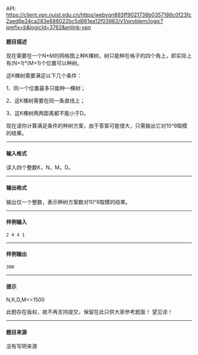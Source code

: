 API: https://client.vpn.nuist.edu.cn/https/webvpn893ff9021738b0357186c0f23fc2aed6e24ca283e886022bc5d861ea12f03963/v1/problem/logic?prefix=b&logicId=3762&enlink-vpn

#### 题目描述

现在需要在一个N\*M的网格图上种K棵树，树只能种在格子的四个角上，即实际上有(N+1)\*(M+1)个位置可以种树。

这K棵树需要满足以下几个条件：

1、同一个位置最多只能种一棵树；

2、这K棵树需要在同一条直线上；

3、这K棵树两两距离都不能小于D。

现在请你计算满足条件的种树方案，由于答案可能很大，只需输出它对10^9取模的结果。

---

#### 输入格式

读入四个整数K，N，M，D。

---

#### 输出格式

输出仅一个整数，表示种树方案数对10^9取模的结果。

---

#### 样例输入
```
2 4 4 1

```

---

#### 样例输出
```
300

```

---

#### 提示

N,K,D,M<=1500

此题存在版权，故不再支持提交，保留在此只供大家参考题面！ 望见谅！

---

#### 题目来源

没有写明来源
